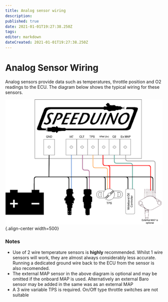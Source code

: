 ```yaml
---
title: Analog sensor wiring
description: 
published: true
date: 2021-01-01T19:27:38.250Z
tags: 
editor: markdown
dateCreated: 2021-01-01T19:27:38.250Z
---
```


# Analog Sensor Wiring
Analog sensors provide data such as temperatures, throttle position and O2 readings to the ECU. The diagram below shows the typical wiring for these sensors. 

![analog_sensors.png](/img/wiring/analog_sensors.png){.align-center width=500}

### Notes
* Use of 2 wire temperature sensors is **highly** recommended. Whilst 1 wire sensors will work, they are almost always considerably less accurate. Running a dedicated ground wire back to the ECU from the sensor is also recomended.
* The external MAP sensor in the above diagram is optional and may be omitted if the onboard MAP is used. Alternatively an external Baro sensor may be added in the same was as an external MAP
* A 3 wire variable TPS is required. On/Off type throttle switches are not suitable
